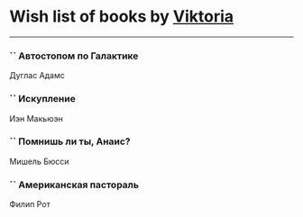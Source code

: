 # Wish list of books by [Viktoria](https://ok.ru/profile/536771522733)
---

### `` Автостопом по Галактике
Дуглас Адамс

### `` Искупление
Иэн Макьюэн

### `` Помнишь ли ты, Анаис?
Мишель Бюсси

### `` Американская пастораль
Филип Рот

